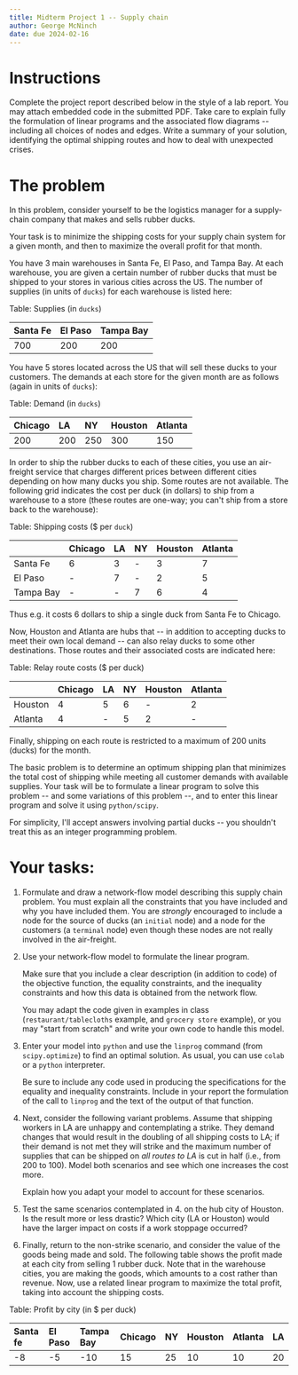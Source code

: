 ```yaml
---
title: Midterm Project 1 -- Supply chain
author: George McNinch
date: due 2024-02-16
---
```


# Instructions

Complete the project report described below in the style of a lab
report. You may attach embedded code in the
submitted PDF. Take care to explain fully the formulation of linear
programs and the associated flow diagrams -- including all choices of
nodes and edges. Write a summary of your solution, identifying the
optimal shipping routes and how to deal with unexpected crises.

# The problem


In this problem, consider yourself to be the logistics manager for a
supply-chain company that makes and sells rubber ducks.

Your task is to minimize the shipping costs for your supply chain
system for a given month, and then to maximize the overall profit for
that month.

You have 3 main warehouses in Santa Fe, El Paso, and Tampa Bay. At
each warehouse, you are given a certain number of rubber ducks that
must be shipped to your stores in various cities across the US. The
number of supplies (in units of `ducks`) for each warehouse is listed
here:

Table: Supplies (in `ducks`)

| Santa Fe  | El Paso   | Tampa Bay  |
| :-------- | :-------- | :--------- |
| 700       | 200       | 200        |


You have 5 stores located across the US that will sell these ducks to
your customers. The demands at each store for the given month are as
follows (again in units of `ducks`):

Table: Demand (in `ducks`)

| Chicago   | LA   | NY   | Houston   | Atlanta   |
| :-------- | :--- | :--- | :-------- | :-------- |
| 200       | 200  | 250  | 300       | 150       |


In order to ship the rubber ducks to each of these cities, you use an
air-freight service that charges different prices between different
cities depending on how many ducks you ship. Some routes are not
available. The following grid indicates the cost per duck (in dollars)
to ship from a warehouse to a store (these routes are one-way; you
can't ship from a store back to the warehouse):

Table: Shipping costs (\$ per `duck`)

|           | Chicago | LA | NY | Houston | Atlanta |
|:----------|:--------|:---|:---|:--------|:--------|
|  Santa Fe |       6 |  3 |  - |       3 |       7 |
|   El Paso |       - |  7 |  - |       2 |       5 |
| Tampa Bay |       - |  - |  7 |       6 |       4 |

Thus e.g. it costs 6 dollars to ship a single duck from Santa Fe to
Chicago.

Now, Houston and Atlanta are hubs that -- in addition to accepting
ducks to meet their own local demand -- can also relay ducks to some
other destinations. Those routes and their associated costs are
indicated here:

Table: Relay route costs (\$ per duck)

|         | Chicago | LA | NY | Houston | Atlanta |
|:--------|:--------|:---|:---|:--------|:--------|
| Houston |       4 |  5 |  6 |       - |       2 |
| Atlanta |       4 |  - |  5 |       2 |       - |


Finally, shipping on each route is restricted to a maximum of 200
units (ducks) for the month.

The basic problem is to determine an optimum shipping plan that
minimizes the total cost of shipping while meeting all customer
demands with available supplies.  Your task will be to formulate a
linear program to solve this problem -- and some variations of this
problem --, and to enter this linear program and solve it using
``python/scipy``.

For simplicity, I'll accept answers involving partial ducks -- you
shouldn't treat this as an integer programming problem.


# Your tasks:


1. Formulate and draw a network-flow model describing this supply
   chain problem. You must explain all the constraints that you have
   included and why you have included them. You are *strongly*
   encouraged to include a node for the source of ducks (an
   ``initial`` node) and a node for the customers (a ``terminal``
   node) even though these nodes are not really involved in the
   air-freight.

2. Use your network-flow model to formulate the linear program. 

   Make sure that you include a clear description (in addition to
   code) of the objective function, the equality constraints, and the
   inequality constraints and how this data is obtained from the
   network flow.

   
   You may adapt the code given in examples in class
   (`restaurant/tablecloths` example, and `grocery store` example), or
   you may "start from scratch" and write your own code to handle this
   model.
   

3. Enter your model into ``python`` and use the ``linprog`` command
   (from ``scipy.optimize``) to find an optimal solution.  As usual, 
   you can  use ``colab`` or a ``python`` interpreter.  
   
   Be sure to include any code used in producing the specifications
   for the equality and inequality constraints. Include in your report
   the formulation of the call to ``linprog`` and the text of the
   output of that function.

4. Next, consider the following variant problems. Assume that shipping
   workers in LA are unhappy and contemplating a strike. They demand
   changes that would result in the doubling of all shipping costs to
   LA; if their demand is not met they will strike and the maximum
   number of supplies that can be shipped on *all routes to LA* is cut
   in half (i.e., from 200 to 100). Model both scenarios and see which
   one increases the cost more.

   Explain how you adapt your model to account for these scenarios.

5. Test the same scenarios contemplated in 4. on the hub city of
   Houston. Is the result more or less drastic? Which city (LA or
   Houston) would have the larger impact on costs if a work stoppage
   occurred?

6. Finally, return to the non-strike scenario, and consider the value
   of the goods being made and sold.  The following table shows the
   profit made at each city from selling 1 rubber duck. Note that in
   the warehouse cities, you are making the goods, which amounts to a
   cost rather than revenue. Now, use a related linear program to
   maximize the total profit, taking into account the shipping costs.

Table: Profit by city (in \$ per duck)

| Santa fe   | El Paso   | Tampa Bay   | Chicago   | NY   | Houston   | Atlanta   | LA   |
| :--------- | :-------- | :---------- | :-------- | :--- | :-------- | :-------- | :--- |
| -8         | -5        | -10         | 15        | 25   | 10        | 10        | 20   |

